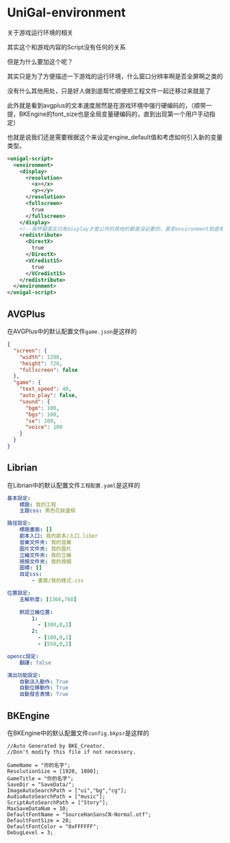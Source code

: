﻿# UniGal-environment

关于游戏运行环境的相关

其实这个和游戏内容的Script没有任何的关系

但是为什么要加这个呢？

其实只是为了方便描述一下游戏的运行环境，什么窗口分辨率啊是否全屏啊之类的

没有什么其他用处，只是好人做到底帮忙顺便把工程文件一起迁移过来就是了

此外就是看到avgplus的文本速度居然是在游戏环境中强行硬编码的，（顺带一提，BKEngine的font_size也是全局变量硬编码的，直到出现第一个用户手动指定）

也就是说我们还是需要根据这个来设定engine_default值和考虑如何引入新的变量类型。

```xml
<unigal-script>
  <environment>
    <display>
      <resolution>
        <x></x>
        <y></y>
      </resolution>
      <fullscreen>
        true
      </fullscreen>
    </display>
    <!--我怀疑其实只有display才是公共的其他的都是没必要的，甚至environment到底有没有必要我都很怀疑-->
    <redistribute>
      <DirectX>
        true
      </DirectX>
      <VCredist15>
        true
      </VCredist15>
    </redistribute>
  </environment>
</unigal-script>
```

## AVGPlus

在AVGPlus中的默认配置文件```game.json```是这样的

```json
{
  "screen": {
    "width": 1280,
    "height": 720,
    "fullscreen": false
  },
  "game": {
    "text_speed": 40,
    "auto_play": false,
    "sound": {
      "bgm": 100,
      "bgs": 100,
      "se": 100,
      "voice": 100
    }
  }
}

```

## Librian

在Librian中的默认配置文件```工程配置.yaml```是这样的

```yaml
基本設定: 
    標題: 我的工程
    主題css: 黑色花紋邊框

路徑設定:
    標題畫面: []
    劇本入口: 我的劇本/入口.liber
    音樂文件夾: 我的音樂
    圖片文件夾: 我的圖片
    立繪文件夾: 我的立繪
    視頻文件夾: 我的視頻
    圖標: []
    自定css: 
        - 畫面/我的樣式.css

位置設定:
    主解析度: [1366,768]
    
    默認立繪位置: 
        1:
          - [300,0,1]
        2:
          - [100,0,1]
          - [550,0,1]

opencc設定: 
    翻譯: false

演出功能設定:
    自動淡入動作: True
    自動位移動作: True
    自動發言表情: True
```

## BKEngine

在BKEngine中的默认配置文件```config.bkpsr```是这样的

```bkpsr
//Auto Generated by BKE_Creator.
//Don't modify this file if not necessery.

GameName = "你的名字";
ResolutionSize = [1920, 1080];
GameTitle = "你的名字";
SaveDir = "SaveData/";
ImageAutoSearchPath = ["ui","bg","cg"];
AudioAutoSearchPath = ["music"];
ScriptAutoSearchPath = ["Story"];
MaxSaveDataNum = 10;
DefaultFontName = "SourceHanSansCN-Normal.otf";
DefaultFontSize = 28;
DefaultFontColor = "0xFFFFFF";
DebugLevel = 3;
```